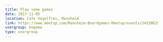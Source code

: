 ```yaml
---
title: Play some games
date: 2017-11-05
location: Cafe Vogelfrei, Mannheim
link: https://www.meetup.com/Mannheim-Boardgames-Meetup/events/243386292/
usergroup: bogama
type: usergroup
---
```

